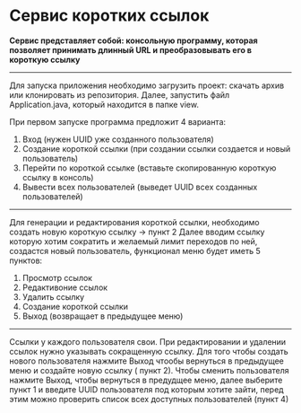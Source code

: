 # Cервис коротких ссылок

**Сервис представляет собой: консольную программу, которая позволяет принимать длинный URL и преобразовывать его в
короткую ссылку**

---

Для запуска приложения необходимо загрузить проект:
скачать архив или клонировать из репозитория. Далее, запустить файл Application.java, который находится в папке view.

При первом запуске программа предложит 4 варианта:

1. Вход (нужен UUID уже созданного пользователя)
2. Создание короткой ссылки (при создании ссылки создается и новый пользователь)
3. Перейти по короткой ссылке (вставьте скопированную короткую ссылку в консоль)
4. Вывести всех пользователей (выведет UUID всех созданных пользователей)

---

Для генерации и редактирования короткой ссылки, необходимо создать новую короткую ссылку -> пункт 2
Далее вводим ссылку которую хотим сократить и желаемый лимит переходов по ней, создастся новый пользователь, функционал меню будет иметь 5 пунктов:

1. Просмотр ссылок 
2. Редактивоние ссылок 
3. Удалить ссылку
4. Создание короткой ссылки
5. Выход (возвращает в предыдущее меню)
---
Ссылки у каждого пользователя свои.
При редактировании и удалении ссылок нужно указывать сокращенную ссылку.
Для того чтобы создать нового пользователя нажмите Выход чтообы вернуться в предыдущее меню и создайте новую ссылку ( пункт 2).
Чтобы сменить пользователя нажмите Выход, чтобы вернуться в предудщее меню, далее выберите пункт 1 и введите UUID пользователя под которым хотите зайти, перед этим можно проверить список всех доступных пользователей (пункт 4)


